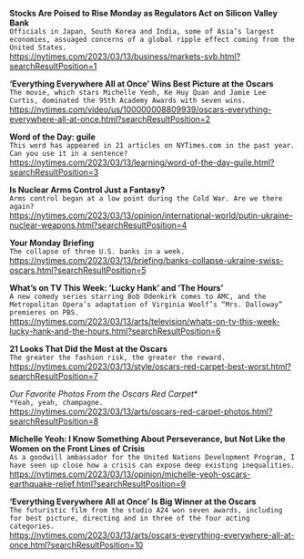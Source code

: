 **Stocks Are Poised to Rise Monday as Regulators Act on Silicon Valley Bank**\
`Officials in Japan, South Korea and India, some of Asia’s largest economies, assuaged concerns of a global ripple effect coming from the United States.`\
https://nytimes.com/2023/03/13/business/markets-svb.html?searchResultPosition=1

**‘Everything Everywhere All at Once’ Wins Best Picture at the Oscars**\
`The movie, which stars Michelle Yeoh, Ke Huy Quan and Jamie Lee Curtis, dominated the 95th Academy Awards with seven wins.`\
https://nytimes.com/video/us/100000008809939/oscars-everything-everywhere-all-at-once.html?searchResultPosition=2

**Word of the Day: guile**\
`This word has appeared in 21 articles on NYTimes.com in the past year. Can you use it in a sentence?`\
https://nytimes.com/2023/03/13/learning/word-of-the-day-guile.html?searchResultPosition=3

**Is Nuclear Arms Control Just a Fantasy?**\
`Arms control began at a low point during the Cold War. Are we there again?`\
https://nytimes.com/2023/03/13/opinion/international-world/putin-ukraine-nuclear-weapons.html?searchResultPosition=4

**Your Monday Briefing**\
`The collapse of three U.S. banks in a week.`\
https://nytimes.com/2023/03/13/briefing/banks-collapse-ukraine-swiss-oscars.html?searchResultPosition=5

**What’s on TV This Week: ‘Lucky Hank’ and ‘The Hours’**\
`A new comedy series starring Bob Odenkirk comes to AMC, and the Metropolitan Opera’s adaptation of Virginia Woolf’s “Mrs. Dalloway” premieres on PBS.`\
https://nytimes.com/2023/03/13/arts/television/whats-on-tv-this-week-lucky-hank-and-the-hours.html?searchResultPosition=6

**21 Looks That Did the Most at the Oscars**\
`The greater the fashion risk, the greater the reward.`\
https://nytimes.com/2023/03/13/style/oscars-red-carpet-best-worst.html?searchResultPosition=7

**Our Favorite Photos From the Oscars Red* Carpet**\
`*Yeah, yeah, champagne.`\
https://nytimes.com/2023/03/13/arts/oscars-red-carpet-photos.html?searchResultPosition=8

**Michelle Yeoh: I Know Something About Perseverance, but Not Like the Women on the Front Lines of Crisis**\
`As a goodwill ambassador for the United Nations Development Program, I have seen up close how a crisis can expose deep existing inequalities.`\
https://nytimes.com/2023/03/13/opinion/michelle-yeoh-oscars-earthquake-relief.html?searchResultPosition=9

**‘Everything Everywhere All at Once’ Is Big Winner at the Oscars**\
`The futuristic film from the studio A24 won seven awards, including for best picture, directing and in three of the four acting categories.`\
https://nytimes.com/2023/03/13/arts/oscars-everything-everywhere-all-at-once.html?searchResultPosition=10

